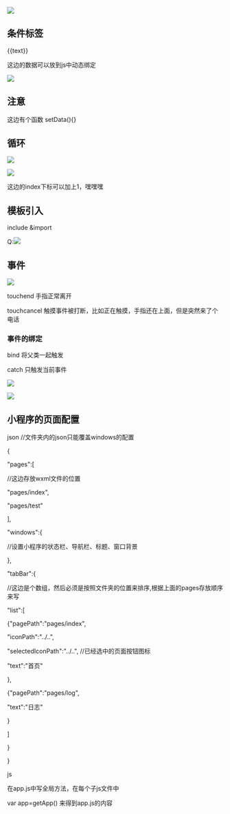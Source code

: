 ![](https://raw.githubusercontent.com/xunyegege/picgo_repo/master/G%3A%5Cgithub%5Cpicgo_repo20181014124317.png)

## 条件标签

<view  wx:if="{{flase}}">{{text}}</view>

这边的数据可以放到js中动态绑定  

![](https://raw.githubusercontent.com/xunyegege/picgo_repo/master/G%3A%5Cgithub%5Cpicgo_repo20181014124809.png)

## 注意

这边有个函数  setData(){}

## 循环  

![](https://raw.githubusercontent.com/xunyegege/picgo_repo/master/G%3A%5Cgithub%5Cpicgo_repo20181014135000.png)

![](https://raw.githubusercontent.com/xunyegege/picgo_repo/master/G%3A%5Cgithub%5Cpicgo_repo20181014135125.png)

这边的index下标可以加上1，嘿嘿嘿

## 模板引入

include &import

Q:![](https://raw.githubusercontent.com/xunyegege/picgo_repo/master/G%3A%5Cgithub%5Cpicgo_repo20181014143525.png)

## 事件

![](https://raw.githubusercontent.com/xunyegege/picgo_repo/master/G%3A%5Cgithub%5Cpicgo_repo20181014154342.png)

touchend 手指正常离开

touchcancel 触摸事件被打断，比如正在触摸，手指还在上面，但是突然来了个电话

### 事件的绑定

bind 将父类一起触发

catch 只触发当前事件

![](https://raw.githubusercontent.com/xunyegege/picgo_repo/master/G%3A%5Cgithub%5Cpicgo_repo20181014155617.png)

![](https://raw.githubusercontent.com/xunyegege/picgo_repo/master/G%3A%5Cgithub%5Cpicgo_repo20181014155810.png)

## 小程序的页面配置

json   //文件夹内的json只能覆盖windows的配置

{

"pages":[

//这边存放wxml文件的位置

"pages/index",

"pages/test"



],

"windows":{

//设置小程序的状态栏、导航栏、标题、窗口背景

},

"tabBar":{

//这边是个数组，然后必须是按照文件夹的位置来排序,根据上面的pages存放顺序来写

"list":[

{"pagePath":"pages/index",

"iconPath":"../..",

"selectedIconPath":"../..",    //已经选中的页面按钮图标

"text":"首页"

},

{"pagePath":"pages/log",

"text":"日志"

}

]

} 

}





js

在app.js中写全局方法，在每个子js文件中

var app=getApp()   来得到app.js的内容









